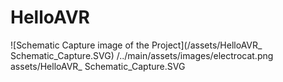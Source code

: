 # HelloAVR
 ![Schematic Capture image of the Project](/assets/HelloAVR_ Schematic_Capture.SVG)
 /../main/assets/images/electrocat.png
assets/HelloAVR_ Schematic_Capture.SVG
